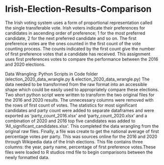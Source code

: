 # Irish-Election-Results-Comparison
The Irish voting system uses a form of proportional representation called the single transferable vote.  Irish voters indicate their preferences for candidates in ascending order of preference; 1 for the most preferred candidate, 2 for the next preferred candidate and so on. The first preference votes are the ones counted in the first count of the vote counting process.  The counts indicated by the first count give the number of first preference votes that a candidate has received. This assignment uses first preferences votes to compare the performance between the 2016 and 2020 elections.

Data Wrangling: Python Scripts in Code folder (election_2020_data_wrangle.py & election_2020_data_wrangle.py)
The data needed to be transformed from the raw format into an accessible shape which could be easily used to appropriately compare these elections. Two short python script were written to transform the two original files for the 2016 and 2020 results. The unnecessary columns were removed with the rows of first count of votes. The statistics for most significant candidates and party count were added to separate dataframes and were exported as ‘party_count_2016.xlsx’ and ‘party_count_2020.xlsx’ and a combination of 2020 and
2016 top five candidates was added to ‘All_significant_candidates.xlsx’. This completed the data wrangling from the original raw files. Finally, a file was create to get the national average of first percentage votes per party. This was sources online for the 2016 and 2020 through Wikipedia data of the Irish elections. This file
contains three columns: the year, party name, percentage of first preference votes.These files were loaded to R studios rmd file to begin comparisons between the newly formatted data.

